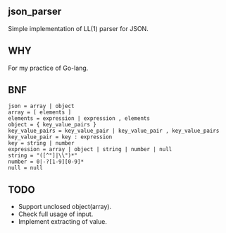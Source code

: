 ## json_parser
Simple implementation of LL(1) parser for JSON.

## WHY
For my practice of Go-lang.

## BNF

```
json = array | object
array = [ elements ]
elements = expression | expression , elements
object = { key_value_pairs }
key_value_pairs = key_value_pair | key_value_pair , key_value_pairs
key_value_pair = key : expression
key = string | number
expression = array | object | string | number | null
string = "([^"]|\\")*"
number = 0|-?[1-9][0-9]*
null = null
```

## TODO
- Support unclosed object(array).
- Check full usage of input.
- Implement extracting of value.
